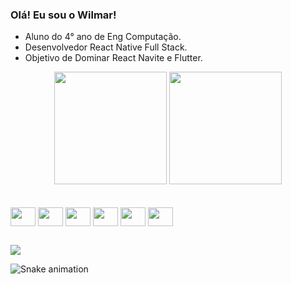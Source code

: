 ### Olá! Eu sou o Wilmar!
- Aluno do 4° ano de Eng Computação.
- Desenvolvedor React Native Full Stack.
- Objetivo de Dominar React Navite e Flutter.

<div align="center">
   <img height="180em" src="https://github-readme-stats.vercel.app/api/top-langs/?username=wilmarv&layout=compact&langs_count=7&theme=dracula"/>
   <img height="180em" src="https://github-readme-stats.vercel.app/api?username=wilmarv&show_icons=true&theme=dracula&include_all_commits=true&count_private=true"/>
</div>

<br/>

<div style="display: inline_block"><br>
		<img align="center" height="30" width="40" src="https://cdn.jsdelivr.net/gh/devicons/devicon/icons/java/java-original.svg">
		<img align="center" height="30" width="40" src="https://cdn.jsdelivr.net/gh/devicons/devicon/icons/javascript/javascript-original.svg">
		<img align="center" height="30" width="40" src="https://cdn.jsdelivr.net/gh/devicons/devicon/icons/typescript/typescript-original.svg">
		<img align="center" height="30" width="40" src="https://cdn.jsdelivr.net/gh/devicons/devicon/icons/dart/dart-original.svg">
  <img align="center" height="30" width="40" src="https://cdn.jsdelivr.net/gh/devicons/devicon/icons/react/react-original.svg" />
		<img align="center" height="30" width="40" src="https://cdn.jsdelivr.net/gh/devicons/devicon/icons/flutter/flutter-original.svg">
</div>
  
  ##
 
<div> 
  <a href="https://www.linkedin.com/in/wilmarvitor" target="_blank"><img src="https://img.shields.io/badge/-LinkedIn-%230077B5?style=for-the-badge&logo=linkedin&logoColor=white" target="_blank"></a> 
 
  ![Snake animation](https://github.com/wilmarv/wilmarv/blob/main/.github/workflows/cobrinha.yml)
 
</div>
